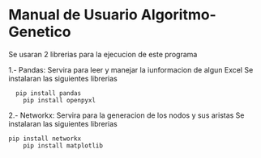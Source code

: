 # Manual de Usuario Algoritmo-Genetico

Se usaran 2 librerias para la ejecucion de este programa

  1.- Pandas: Servira para leer y manejar la iunformacion de algun Excel 
      Se instalaran las siguientes librerias

      pip install pandas
        pip install openpyxl


  
  2.- Networkx: Servira para la generacion de los nodos y sus aristas 
      Se instalaran las siguientes librerias

    pip install networkx
        pip install matplotlib



